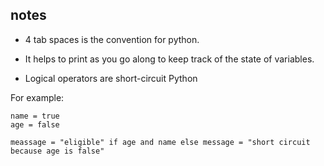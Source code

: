 ## notes 
- 4 tab spaces is the convention for python.
- It helps to print as you go along to keep track of the state of variables.

- Logical operators are short-circuit Python

For example:
```
name = true
age = false

meassage = "eligible" if age and name else message = "short circuit because age is false"
```



